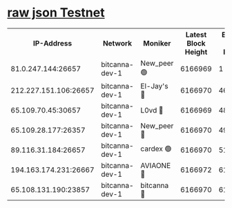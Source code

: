 [raw json Testnet](https://rpc-check.bcat.stavr.tech/bcat/rpc-bcat-result.json)
=


<table><tr><th>IP-Address</th><th>Network</th><th>Moniker</th><th>Latest Block Height</th><th>Earliest Block Height</th><th>Catching Up</th><th>Tx Index</th><th>Voting Power</th><th>Scan Time</th></tr><tr><td>81.0.247.144:26657</td><td>bitcanna-dev-1</td><td>New_peer 🟢</td><td>6166969</td><td>1</td><td>False</td><td>on</td><td>0</td><td>2024-01-27T07:42:49.648595356UTC</td></tr><tr><td>212.227.151.106:26657</td><td>bitcanna-dev-1</td><td>El-Jay's 🔴</td><td>6166970</td><td>4670391</td><td>False</td><td>on</td><td>2218164</td><td>2024-01-27T07:42:56.387926379UTC</td></tr><tr><td>65.109.70.45:30657</td><td>bitcanna-dev-1</td><td>L0vd 🔴</td><td>6166969</td><td>4828155</td><td>False</td><td>on</td><td>7920</td><td>2024-01-27T07:42:49.999116017UTC</td></tr><tr><td>65.109.28.177:26357</td><td>bitcanna-dev-1</td><td>New_peer 🔴</td><td>6166970</td><td>4952911</td><td>False</td><td>on</td><td>2237067</td><td>2024-01-27T07:42:57.107498757UTC</td></tr><tr><td>89.116.31.184:26657</td><td>bitcanna-dev-1</td><td>cardex 🟢</td><td>6166970</td><td>5185001</td><td>False</td><td>on</td><td>0</td><td>2024-01-27T07:42:56.764275229UTC</td></tr><tr><td>194.163.174.231:26667</td><td>bitcanna-dev-1</td><td>AVIAONE 🔴</td><td>6166972</td><td>6161481</td><td>False</td><td>on</td><td>1949865</td><td>2024-01-27T07:43:03.961604639UTC</td></tr><tr><td>65.108.131.190:23857</td><td>bitcanna-dev-1</td><td>bitcanna 🔴</td><td>6166970</td><td>6162970</td><td>False</td><td>off</td><td>82269</td><td>2024-01-27T07:42:57.418439635UTC</td></tr></table>